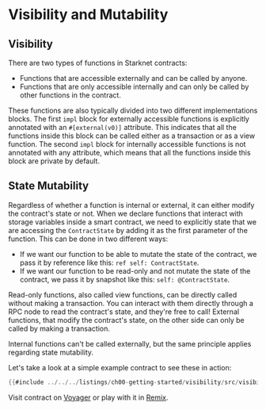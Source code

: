 # Visibility and Mutability

## Visibility

There are two types of functions in Starknet contracts:

- Functions that are accessible externally and can be called by anyone.
- Functions that are only accessible internally and can only be called by other functions in the contract.

These functions are also typically divided into two different implementations blocks. The first `impl` block for externally accessible functions is explicitly annotated with an `#[external(v0)]` attribute. This indicates that all the functions inside this block can be called either as a transaction or as a view function. The second `impl` block for internally accessible functions is not annotated with any attribute, which means that all the functions inside this block are private by default.

## State Mutability

Regardless of whether a function is internal or external, it can either modify the contract's state or not. When we declare functions that interact with storage variables inside a smart contract,
we need to explicitly state that we are accessing the `ContractState` by adding it as the first parameter of the function. This can be done in two different ways:

- If we want our function to be able to mutate the state of the contract, we pass it by reference like this: `ref self: ContractState`.
- If we want our function to be read-only and not mutate the state of the contract, we pass it by snapshot like this: `self: @ContractState`.

Read-only functions, also called view functions, can be directly called without making a transaction. You can interact with them directly through a RPC node to read the contract's state, and they're free to call!
External functions, that modify the contract's state, on the other side can only be called by making a transaction.

Internal functions can't be called externally, but the same principle applies regarding state mutability.

Let's take a look at a simple example contract to see these in action:

```rust
{{#include ../../../listings/ch00-getting-started/visibility/src/visibility.cairo}}
```
Visit contract on [Voyager](https://goerli.voyager.online/contract/0x0071dE3093AB58053b0292C225aa0eED40293e7694A0042685FF6D813d39889F) or play with it in [Remix](https://remix.ethereum.org/?#activate=Starknet&url=https://github.com/NethermindEth/StarknetByExample/blob/main/listings/ch00-getting-started/visibility/src/visibility.cairo).
